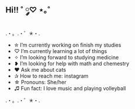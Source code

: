 ## Hi!! ˚ ༘♡ ⋆｡˚

<!--
**melmel-333/Melmel-333** is a ✨ _special_ ✨ repository because its `README.md` (this file) appears on your GitHub profile.

Here are some ideas to get you started:
-->
.・。.・゜✭・.
- ✮ I’m currently working on finish my studies 
- ♡ I’m currently learning a lot of things
- ✧ I’m looking forward to studying medicine
- ❥ I’m looking for help with math and chemestry
- ♥ Ask me about cats 
- ✰ How to reach me: instagram
- ☆ Pronouns: She/her
- ♫ Fun fact: I love music and playing volleyball
  
.・。.・゜✭・.

